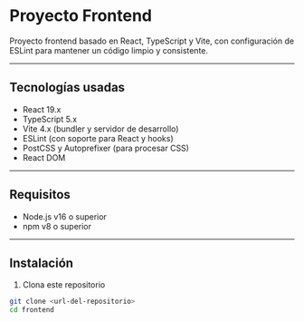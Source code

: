 # Proyecto Frontend

Proyecto frontend basado en React, TypeScript y Vite, con configuración de ESLint para mantener un código limpio y consistente.

---

## Tecnologías usadas

- React 19.x
- TypeScript 5.x
- Vite 4.x (bundler y servidor de desarrollo)
- ESLint (con soporte para React y hooks)
- PostCSS y Autoprefixer (para procesar CSS)
- React DOM

---

## Requisitos

- Node.js v16 o superior
- npm v8 o superior

---

## Instalación

1. Clona este repositorio

```bash
git clone <url-del-repositorio>
cd frontend
